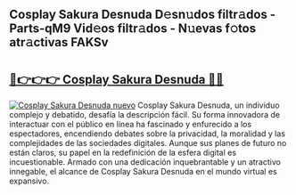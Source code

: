 ## Cosplay Sakura Desnuda D𝚎sn𝚞dos filtr𝚊dos - Parts-qM9 Vid𝚎os filtr𝚊dos - N𝚞evas f𝚘tos atr𝚊ctivas FAKSv

# <h2><a href="http://mbcvnoe.tromn.icu/?c=Cosplay+Sakura+Desnuda">🔗👉👉👉 Cosplay Sakura Desnuda 🔗🔗</a></h2>

[![Cosplay Sakura Desnuda nuevo](https://i.imgur.com/pEAQMta.gif)](http://mbcvnoe.tromn.icu/?c=Cosplay+Sakura+Desnuda)
Cosplay Sakura Desnuda, un individuo complejo y debatido, desafía la descripción fácil. Su forma innovadora de interactuar con el público en línea ha fascinado y enfurecido a los espectadores, encendiendo debates sobre la privacidad, la moralidad y las complejidades de las sociedades digitales. Aunque sus planes de futuro no están claros, su papel en la redefinición de la esfera digital es incuestionable. Armado con una dedicación inquebrantable y un atractivo innegable, el alcance de Cosplay Sakura Desnuda en el mundo virtual es expansivo.
